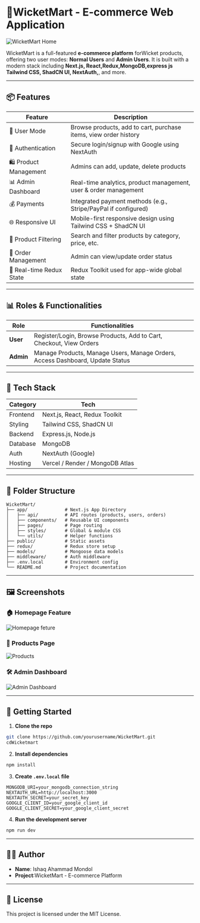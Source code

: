 
# 🏏WicketMart - E-commerce Web Application

![WicketMart Home](https://i.ibb.co/tTJNVC4Z/Home.png)

WicketMart is a full-featured **e-commerce platform** forWicket products, offering two user modes: **Normal Users** and **Admin Users**. It is built with a modern stack including **Next.js, React,Redux,MongoDB,express js Tailwind CSS, ShadCN UI, NextAuth,**, and more.

---

## 📦 Features

| Feature                  | Description                                                                 |
|--------------------------|-----------------------------------------------------------------------------|
| 🛒 User Mode             | Browse products, add to cart, purchase items, view order history            |
| 🔐 Authentication        | Secure login/signup with Google using NextAuth                             |
| 🛍️ Product Management    | Admins can add, update, delete products                                      |
| 📊 Admin Dashboard       | Real-time analytics, product management, user & order management            |
| 💰 Payments              | Integrated payment methods (e.g., Stripe/PayPal if configured)              |
| 🌐 Responsive UI         | Mobile-first responsive design using Tailwind CSS + ShadCN UI               |
| 🔎 Product Filtering     | Search and filter products by category, price, etc.                         |
| 🧾 Order Management       | Admin can view/update order status                                          |
| 🔄 Real-time Redux State | Redux Toolkit used for app-wide global state                                |

---

## 📊 Roles & Functionalities

| Role   | Functionalities                                                                 |
|--------|----------------------------------------------------------------------------------|
| **User**   | Register/Login, Browse Products, Add to Cart, Checkout, View Orders            |
| **Admin**  | Manage Products, Manage Users, Manage Orders, Access Dashboard, Update Status  |

----

## 🧪 Tech Stack

| Category        | Tech                            |
|----------------|----------------------------------|
| Frontend       | Next.js, React, Redux Toolkit    |
| Styling        | Tailwind CSS, ShadCN UI          |
| Backend        | Express.js, Node.js              |
| Database       | MongoDB                          |
| Auth           | NextAuth (Google)                |
| Hosting        | Vercel / Render / MongoDB Atlas  |

---

## 📁 Folder Structure

```
WicketMart/
├── app/              # Next.js App Directory
│   ├── api/          # API routes (products, users, orders)
│   ├── components/   # Reusable UI components
│   ├── pages/        # Page routing
│   ├── styles/       # Global & module CSS
│   └── utils/        # Helper functions
├── public/           # Static assets
├── redux/            # Redux store setup
├── models/           # Mongoose data models
├── middleware/       # Auth middleware
├── .env.local        # Environment config
└── README.md         # Project documentation
```

---

## 🖼️ Screenshots

### 🏠 Homepage Feature
![Homepage feture](https://i.ibb.co.com/zHjXtgyy/Screenshot-2025-08-05-180527.png)

### 📄 Products Page
![Products](https://i.ibb.co/chKCzpJH/products.png)

### 🛠️ Admin Dashboard
![Admin Dashboard](https://i.ibb.co/PGj9bNJD/admindasgboard.png)

---

## 🚀 Getting Started

1. **Clone the repo**
```bash
git clone https://github.com/yourusername/WicketMart.git
cdWicketmart
```

2. **Install dependencies**
```bash
npm install
```

3. **Create `.env.local` file**
```
MONGODB_URI=your_mongodb_connection_string
NEXTAUTH_URL=http://localhost:3000
NEXTAUTH_SECRET=your_secret_key
GOOGLE_CLIENT_ID=your_google_client_id
GOOGLE_CLIENT_SECRET=your_google_client_secret
```

4. **Run the development server**
```bash
npm run dev
```

---

## 🧑‍💻 Author

- **Name**: Ishaq Ahammad Mondol
- **Project**:WicketMart - E-commerce Platform

---

## 📄 License

This project is licensed under the MIT License.
